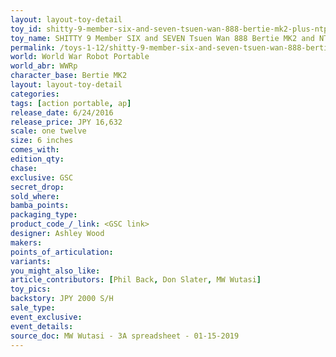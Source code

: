 ```yaml
---
layout: layout-toy-detail 
toy_id: shitty-9-member-six-and-seven-tsuen-wan-888-bertie-mk2-plus-ntp-sniper-set
toy_name: SHITTY 9 Member SIX and SEVEN Tsuen Wan 888 Bertie MK2 and NTP Sniper Set
permalink: /toys-1-12/shitty-9-member-six-and-seven-tsuen-wan-888-bertie-mk2-and-ntp-sniper-set.html
world: World War Robot Portable
world_abr: WWRp
character_base: Bertie MK2
layout: layout-toy-detail
categories: 
tags: [action portable, ap] 
release_date: 6/24/2016
release_price: JPY 16,632 
scale: one twelve
size: 6 inches
comes_with: 
edition_qty: 
chase: 
exclusive: GSC
secret_drop: 
sold_where: 
bamba_points: 
packaging_type: 
product_code_/_link: <GSC link>
designer: Ashley Wood
makers: 
points_of_articulation: 
variants: 
you_might_also_like: 
article_contributors: [Phil Back, Don Slater, MW Wutasi]
toy_pics: 
backstory: JPY 2000 S/H
sale_type: 
event_exclusive: 
event_details: 
source_doc: MW Wutasi - 3A spreadsheet - 01-15-2019
---
```

